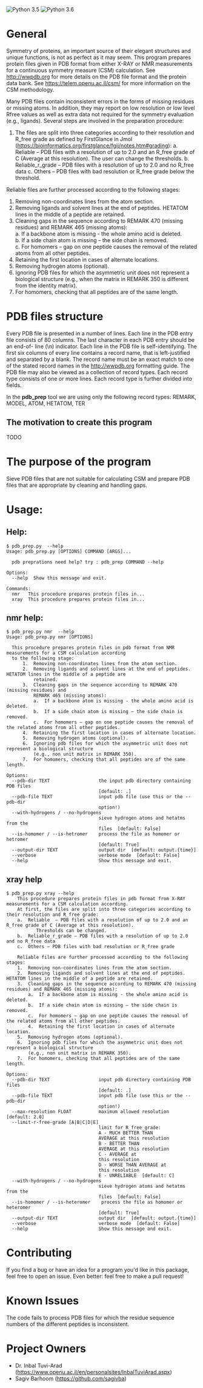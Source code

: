 ![Python 3.5](https://img.shields.io/badge/python-3.5-blue.svg)
![Python 3.6](https://img.shields.io/badge/python-3.6-blue.svg)


# General
Symmetry of proteins, an important source of their elegant structures and unique functions, is not as perfect as it may seem.
This program prepares protein files given in PDB format from either X-RAY or NMR measurements for a continuous symmetry measure (CSM) calculation. See http://wwpdb.org for more details on the PDB file format and the protein data bank. 
See https://telem.openu.ac.il/csm/ for more information on the CSM methodology.


Many PDB files contain inconsistent errors in the forms of missing residues or missing atoms. In addition, they may report on low resolution or low level Rfree values as well as extra data not required for the symmetry evaluation (e.g., ligands). Several steps are involved in the preparation procedure:  
1. The files are split into three categories according to their resolution and R_free grade as defined by FirstGlance in Jmol (https://bioinformatics.org/firstglance/fgij/notes.htm#grading):
    a.	Reliable  – PDB files with a resolution of up to 2.0 and an R_free grade of C (Average at this resolution). The user can change the thresholds.
    b.	Reliable_r_grade – PDB files with a resolution of up to 2.0 and no R_free data
    c.	Others – PDB files with bad resolution or R_free grade below the threshold.
    
Reliable files are further processed according to the following stages:
     
1.	Removing non-coordinates lines from the atom section. 
2.	Removing ligands  and solvent lines at the end of peptides. HETATOM lines in the middle of a peptide are retained. 
3.	Cleaning gaps in the sequence according to REMARK 470 (missing residues) and REMARK 465 (missing atoms):     
    a.	If a   backbone atom is missing - the whole amino acid is deleted.     
    b.	If a   side chain atom is missing – the side chain is removed.     
    c.	For   homomers – gap on one peptide causes the removal of the related atoms from   all other peptides.     
4.	Retaining the first location in cases of alternate locations. 
5.	Removing hydrogen atoms (optional). 
6.	Ignoring PDB files for which the asymmetric unit does not represent a biological structure  (e.g., when the matrix in REMARK 350 is different from the identity matrix). 
7.	For homomers, checking that all peptides are of the same length.


# PDB files structure
Every PDB file is presented in a number of lines.
Each line in the PDB entry file consists of 80 columns.
The last character in each PDB entry should be an end-of- line (\n) indicator.
Each line in the PDB file is self-identifying.
The first six columns of every line contains a record name, that is left-justified and separated by a blank.
The record name must be an exact match to one of the stated record names in the http://wwpdb.org formatting guide.
The PDB file may also be viewed as a collection of record types.
Each record type consists of one or more lines.
Each record type is further divided into fields.

In the **pdb_prep** tool we are using only the following record types:
REMARK, MODEL, ATOM, HETATOM, TER



##  The motivation to create this program
TODO

# The purpose of the program
Sieve PDB files that are not suitable for calculating CSM and prepare PDB files that are appropriate by cleaning and handling gaps.

# Usage:

## Help:
```
$ pdb_prep.py  --help
Usage: pdb_prep.py [OPTIONS] COMMAND [ARGS]...

  pdb preprations need help? try : pdb_prep COMMAND --help

Options:
  --help  Show this message and exit.

Commands:
  nmr   This procedure prepares protein files in...
  xray  This procedure prepares protein files in...
```

## nmr help:
```
$ pdb_prep.py nmr  --help
Usage: pdb_prep.py nmr [OPTIONS]

  This procedure prepares protein files in pdb format from NMR measurements for a CSM calculation according
  to the following stage:
      1.  Removing non-coordinates lines from the atom section.
      2.  Removing ligands and solvent lines at the end of peptides. HETATOM lines in the middle of a peptide are
          retained.
      3.  Cleaning gaps in the sequence according to REMARK 470 (missing residues) and
          REMARK 465 (missing atoms):
          a.  If a backbone atom is missing - the whole amino acid is deleted.
          b.  If a side chain atom is missing – the side chain is removed.
          c.  For homomers – gap on one peptide causes the removal of the related atoms from all other peptides.
      4.  Retaining the first location in cases of alternate location.
      5.  Removing hydrogen atoms (optional).
      6.  Ignoring pdb files for which the asymmetric unit does not represent a biological structure
          (e.g., non unit matrix in REMARK 350).
      7.  For homomers, checking that all peptides are of the same length.

Options:
  --pdb-dir TEXT                  the input pdb directory containing PDB files
                                  [default: .]
  --pdb-file TEXT                 input pdb file (use this or the --pdb-dir
                                  option!)
  --with-hydrogens / --no-hydrogens
                                  sieve hydrogen atoms and hetatms from the
                                  files  [default: False]
  --is-homomer / --is-hetromer    process the file as homomer or hetromer
                                  [default: True]
  --output-dir TEXT               output dir  [default: output.{time}]
  --verbose                       verbose mode  [default: False]
  --help                          Show this message and exit.
```

## xray help
```
$ pdb_prep.py xray --help
    This procedure prepares protein files in pdb format from X-RAY measurements for a CSM calculation according. 
    At first, the files are split into three categories according to their resolution and R_free grade:
    a.  Reliable  – PDB files with a resolution of up to 2.0 and an R_free grade of C (Average at this resolution). 
           Thresholds can be changed.
    b.  Reliable_r_grade – PDB files with a resolution of up to 2.0 and no R_free data
    c.  Others – PDB files with bad resolution or R_free grade
    
    Reliable files are further processed according to the following stages:
    1.  Removing non-coordinates lines from the atom section.
    2.  Removing ligands and solvent lines at the end of peptides. HETATOM lines in the middle of a peptide are retained.
    3.  Cleaning gaps in the sequence according to REMARK 470 (missing residues) and REMARK 465 (missing atoms):
        a.  If a backbone atom is missing - the whole amino acid is deleted.
        b.  If a side chain atom is missing – the side chain is removed.
        c.  For homomers – gap on one peptide causes the removal of the related atoms from all other peptides.
        4.  Retaining the first location in cases of alternate location.
    5.  Removing hydrogen atoms (optional).
    6.  Ignoring pdb files for which the asymmetric unit does not represent a biological structure
        (e.g., non unit matrix in REMARK 350).
    7.  For homomers, checking that all peptides are of the same length.

Options:
  --pdb-dir TEXT                  input pdb directory containing PDB files
                                  [default: .]
  --pdb-file TEXT                 input pdb file (use this or the --pdb-dir
                                  option!)
  --max-resolution FLOAT          maximum allowed resolution  [default: 2.0]
  --limit-r-free-grade [A|B|C|D|E]
                                  limit for R_free_grade:
                                  A - MUCH BETTER THAN
                                  AVERAGE at this resolution
                                  B - BETTER THAN
                                  AVERAGE at this resolution
                                  C - AVERAGE at
                                  this resolution
                                  D - WORSE THAN AVERAGE at
                                  this resolution
                                  E - UNRELIABLE  [default: C]
  --with-hydrogens / --no-hydrogens
                                  sieve hydrogen atoms and hetatms from the
                                  files  [default: False]
  --is-homomer / --is-heteromer    process the file as homomer or heteromer
                                  [default: True]
  --output-dir TEXT               output dir  [default: output.{time}]
  --verbose                       verbose mode  [default: False]
  --help                          Show this message and exit.

```






# Contributing
If you find a bug or have an idea for a program you'd like in this package, feel free to open an issue. Even better: feel free to make a pull request!

# Known Issues
The code fails to process PDB files for which the residue sequence numbers of the different peptides is inconsistent. 


# Project Owners 
* Dr. Inbal Tuvi-Arad (https://www.openu.ac.il/en/personalsites/InbalTuviArad.aspx)
* Sagiv Barhoom (https://github.com/sagivba)


